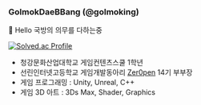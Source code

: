 ### GolmokDaeBBang (@golmoking)
👋 Hello
국방의 의무를 다하는중

[![Solved.ac Profile](http://mazassumnida.wtf/api/v2/generate_badge?boj=golmoking16)](https://solved.ac/golmoking16/)  


- 청강문화산업대학교 게임컨텐츠스쿨 1학년
- 선린인터넷고등학교 게임개발동아리 [Zer0pen](https://github.com/zer0pen) 14기 부부장
- 게임 프로그래밍 : Unity, Unreal, C++
- 게임 3D 아트 : 3Ds Max, Shader, Graphics

<!--
**Golmoking/Golmoking** is a ✨ _special_ ✨ repository because its `README.md` (this file) appears on your GitHub profile.

Here are some ideas to get you started:

- 🔭 I’m currently working on ...
- 🌱 I’m currently learning ...
- 👯 I’m looking to collaborate on ...
- 🤔 I’m looking for help with ...
- 💬 Ask me about ...
- 📫 How to reach me: ...
- 😄 Pronouns: ...
- ⚡ Fun fact: ...
-->
